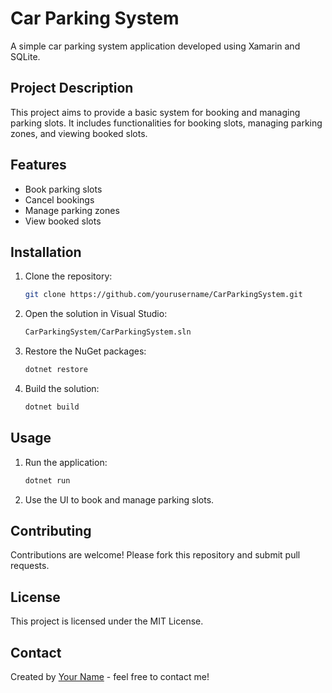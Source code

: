 
# Car Parking System

A simple car parking system application developed using Xamarin and SQLite.

## Project Description

This project aims to provide a basic system for booking and managing parking slots. It includes functionalities for booking slots, managing parking zones, and viewing booked slots.

## Features

- Book parking slots
- Cancel bookings
- Manage parking zones
- View booked slots

## Installation

1. Clone the repository:
    ```sh
    git clone https://github.com/yourusername/CarParkingSystem.git
    ```

2. Open the solution in Visual Studio:
    ```sh
    CarParkingSystem/CarParkingSystem.sln
    ```

3. Restore the NuGet packages:
    ```sh
    dotnet restore
    ```

4. Build the solution:
    ```sh
    dotnet build
    ```

## Usage

1. Run the application:
    ```sh
    dotnet run
    ```

2. Use the UI to book and manage parking slots.

## Contributing

Contributions are welcome! Please fork this repository and submit pull requests.

## License

This project is licensed under the MIT License.

## Contact

Created by [Your Name](https://github.com/yourusername) - feel free to contact me!
